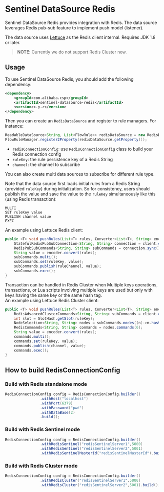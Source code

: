 # Sentinel DataSource Redis

Sentinel DataSource Redis provides integration with Redis. The data source leverages Redis pub-sub feature to implement push model (listener).

The data source uses [Lettuce](https://lettuce.io/) as the Redis client internal. Requires JDK 1.8 or later.

> **NOTE**: Currently we do not support Redis Cluster now.

## Usage

To use Sentinel DataSource Redis, you should add the following dependency:

```xml
<dependency>
    <groupId>com.alibaba.csp</groupId>
    <artifactId>sentinel-datasource-redis</artifactId>
    <version>x.y.z</version>
</dependency>

```

Then you can create an `RedisDataSource` and register to rule managers.
For instance:

```java
ReadableDataSource<String, List<FlowRule>> redisDataSource = new RedisDataSource<List<FlowRule>>(redisConnectionConfig, ruleKey, channel, flowConfigParser);
FlowRuleManager.register2Property(redisDataSource.getProperty());
```

- `redisConnectionConfig`: use `RedisConnectionConfig` class to build your Redis connection config
- `ruleKey`: the rule persistence key of a Redis String
- `channel`: the channel to subscribe

You can also create multi data sources to subscribe for different rule type.

Note that the data source first loads initial rules from a Redis String (provided `ruleKey`) during initialization.
So for consistency, users should publish the value and save the value to the `ruleKey` simultaneously like this (using Redis transaction):

```
MULTI
SET ruleKey value
PUBLISH channel value
EXEC
```

An example using Lettuce Redis client:

```java
public <T> void pushRules(List<T> rules, Converter<List<T>, String> encoder) {
    StatefulRedisPubSubConnection<String, String> connection = client.connectPubSub();
    RedisPubSubCommands<String, String> subCommands = connection.sync();
    String value = encoder.convert(rules);
    subCommands.multi();
    subCommands.set(ruleKey, value);
    subCommands.publish(ruleChannel, value);
    subCommands.exec();
}
```

Transaction can be handled in Redis Cluster when Multiple keys operations, transactions, or Lua scripts involving multiple keys are used but only with keys having the same key or the same hash tag.  
An example using Lettuce Redis Cluster client:

```java
public <T> void pushRules(List<T> rules, Converter<List<T>, String> encoder) {
    RedisAdvancedClusterCommands<String, String> subCommands = client.connect().sync();
    int slot = SlotHash.getSlot(ruleKey);
    NodeSelection<String, String> nodes = subCommands.nodes((n)->n.hasSlot(slot));
    RedisCommands<String, String> commands = nodes.commands(0);
    String value = encoder.convert(rules);
    commands.multi();
    commands.set(ruleKey, value);
    commands.publish(channel, value);
    commands.exec();
}
```

## How to build RedisConnectionConfig

### Build with Redis standalone mode

```java
RedisConnectionConfig config = RedisConnectionConfig.builder()
                .withHost("localhost")
                .withPort(6379)
                .withPassword("pwd")
                .withDataBase(2)
                .build();

```

### Build with Redis Sentinel mode

```java
RedisConnectionConfig config = RedisConnectionConfig.builder()
                .withRedisSentinel("redisSentinelServer1",5000)
                .withRedisSentinel("redisSentinelServer2",5001)
                .withRedisSentinelMasterId("redisSentinelMasterId").build();
```

### Build with Redis Cluster mode

```java
RedisConnectionConfig config = RedisConnectionConfig.builder()
                .withRedisCluster("redisSentinelServer1",5000)
                .withRedisCluster("redisSentinelServer2",5001).build();
```

